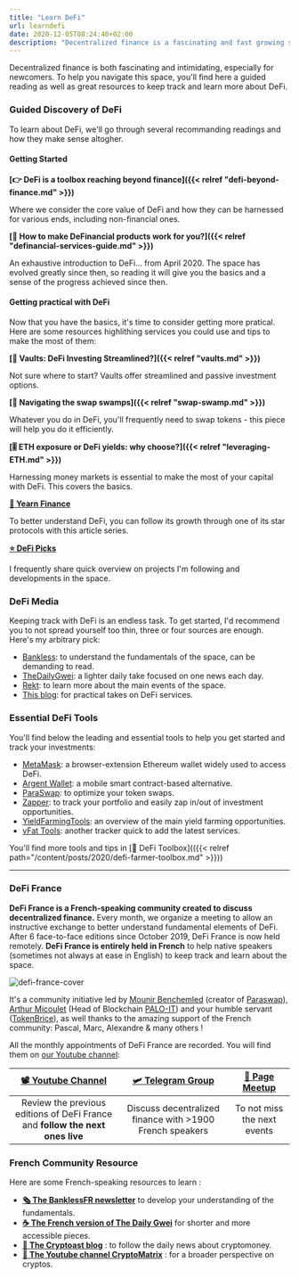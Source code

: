```yaml
---
title: "Learn DeFi"
url: learndefi
date: 2020-12-05T08:24:40+02:00
description: "Decentralized finance is a fascinating and fast growing space. Navigating it can be tricky, especially when you just discover it: you'll find some useful resources to help you get started here."
---
```


Decentralized finance is both fascinating and intimidating, especially for newcomers. To help you navigate this space, you'll find here a guided reading as well as great resources to keep track and learn more about DeFi.

### Guided Discovery of DeFi

To learn about DeFi, we'll go through several recommanding readings and how they make sense altogher.

#### Getting Started

**[👉 DeFi is a toolbox reaching beyond finance]({{< relref "defi-beyond-finance.md" >}})**

Where we consider the core value of DeFi and how they can be harnessed for various ends, including non-financial ones.

**[📖 How to make DeFinancial products work for you?]({{< relref "definancial-services-guide.md" >}})**

An exhaustive introduction to DeFi... from April 2020. The space has evolved greatly since then, so reading it will give you the basics and a sense of the progress achieved since then.

#### Getting practical with DeFi

Now that you have the basics, it's time to consider getting more pratical. Here are some resources highlithing services you could use and tips to make the most of them:

**[🤖 Vaults: DeFi Investing Streamlined?]({{< relref "vaults.md" >}})**

Not sure where to start? Vaults offer streamlined and passive investment options.

**[🐊 Navigating the swap swamps]({{< relref "swap-swamp.md" >}})**

Whatever you do in DeFi, you'll frequently need to swap tokens - this piece will help you do it efficiently.

**[🎚 ETH exposure or DeFi yields: why choose?]({{< relref "leveraging-ETH.md" >}})**

Harnessing money markets is essential to make the most of your capital with DeFi. This covers the basics.

**[🧐 Yearn Finance](/tags/yearn-finance/)**

To better understand DeFi, you can follow its growth through one of its star protocols with this article series.

**[⭐ DeFi Picks](/categories/picks/)**

I frequently share quick overview on projects I'm following and developments in the space.

### DeFi Media

Keeping track with DeFi is an endless task. To get started, I'd recommend you to not spread yourself too thin, three or four sources are enough. Here's my arbitrary pick:

*   [Bankless](https://bankless.substack.com/): to understand the fundamentals of the space, can be demanding to read.
*   [TheDailyGwei](https://thedailygwei.substack.com/): a lighter daily take focused on one news each day.
*   [Rekt](https://rekt.ghost.io/): to learn more about the main events of the space.
*   [This blog](/categories/defi): for practical takes on DeFi services.

### Essential DeFi Tools

You'll find below the leading and essential tools to help you get started and track your investments:

*   [MetaMask](https://metamask.io/): a browser-extension Ethereum wallet widely used to access DeFi.
*   [Argent Wallet](http://argent.xyz/): a mobile smart contract-based alternative. 
*   [ParaSwap](https://paraswap.io/): to optimize your token swaps.
*   [Zapper](https://zapper.fi/): to track your portfolio and easily zap in/out of investment opportunities.
*   [YieldFarmingTools](https://yieldfarmingtools.com/): an overview of the main yield farming opportunities.
*   [vFat Tools](https://vfat.tools/): another tracker quick to add the latest services.

You'll find more tools and tips in [🧰 DeFi Toolbox](({{< relref path="/content/posts/2020/defi-farmer-toolbox.md" >}}))

---

### DeFi France

**DeFi France is a French-speaking community created to discuss decentralized finance.** Every month, we organize a meeting to allow an instructive exchange to better understand fundamental elements of DeFi. After 6 face-to-face editions since October 2019, DeFi France is now held remotely. **DeFi France is entirely held in French** to help native speakers (sometimes not always at ease in English) to keep track and learn about the space.

![defi-france-cover](/img/others/defifrance.png)

It's a community initiative led by [Mounir Benchemled](https://twitter.com/mounibec) (creator of [Paraswap](https://paraswap.io)), [Arthur Micoulet](https://twitter.com/arthurmicoulet) (Head of Blockchain [PALO-IT](https://www.palo-it.com/)) and your humble servant ([TokenBrice](https://twitter.com/TokenBrice)), as well thanks to the amazing support of the French community:  Pascal, Marc, Alexandre & many others !

All the monthly appointments of DeFi France are recorded. You will find them on [our Youtube channel](https://www.youtube.com/channel/defifrance):

| **[📽 Youtube Channel](https://www.youtube.com/channel/defifrance)** | **[🛩 Telegram Group](https://t.me/defifrance)** | [🍻 Page Meetup](https://www.meetup.com/DeFi-France/) |
| :---: | :---: | :---: |
| Review the previous editions of DeFi France and **follow the next ones live** | Discuss decentralized finance with >1900 French speakers | To not miss the next events |

### French Community Resource

Here are some French-speaking resources to learn :
- **[🗞 The BanklessFR newsletter](https://banklessfr.substack.com/)** to develop your understanding of the fundamentals.
- **[☕ The French version of The Daily Gwei](https://thedailygweifr.substack.com/)** for shorter and more accessible pieces.
- **[📰 The Cryptoast blog](https://cryptoast.fr/defi-finance-decentralisee/)** : to follow the daily news about cryptomoney.
- **[🎥 The Youtube channel CryptoMatrix](https://www.youtube.com/channel/UCefQC4Y-X9MBRuYBKc2waiQ)** : for a broader perspective on cryptos.